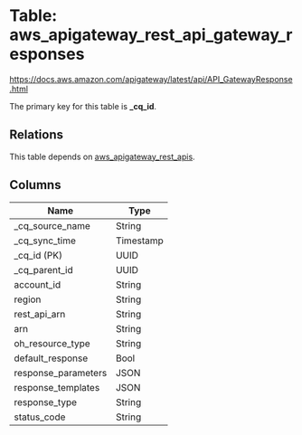 # Table: aws_apigateway_rest_api_gateway_responses

https://docs.aws.amazon.com/apigateway/latest/api/API_GatewayResponse.html

The primary key for this table is **_cq_id**.

## Relations
This table depends on [aws_apigateway_rest_apis](aws_apigateway_rest_apis.md).


## Columns
| Name          | Type          |
| ------------- | ------------- |
|_cq_source_name|String|
|_cq_sync_time|Timestamp|
|_cq_id (PK)|UUID|
|_cq_parent_id|UUID|
|account_id|String|
|region|String|
|rest_api_arn|String|
|arn|String|
|oh_resource_type|String|
|default_response|Bool|
|response_parameters|JSON|
|response_templates|JSON|
|response_type|String|
|status_code|String|